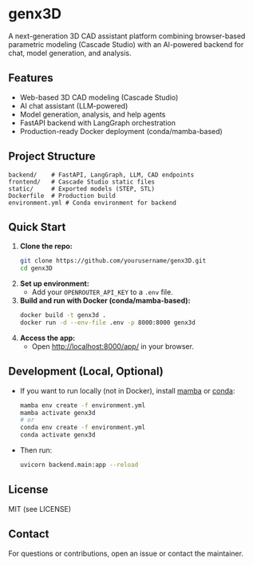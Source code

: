 # genx3D

A next-generation 3D CAD assistant platform combining browser-based parametric modeling (Cascade Studio) with an AI-powered backend for chat, model generation, and analysis.

## Features
- Web-based 3D CAD modeling (Cascade Studio)
- AI chat assistant (LLM-powered)
- Model generation, analysis, and help agents
- FastAPI backend with LangGraph orchestration
- Production-ready Docker deployment (conda/mamba-based)

## Project Structure
```
backend/    # FastAPI, LangGraph, LLM, CAD endpoints
frontend/   # Cascade Studio static files
static/     # Exported models (STEP, STL)
Dockerfile  # Production build
environment.yml # Conda environment for backend
```

## Quick Start
1. **Clone the repo:**
   ```bash
   git clone https://github.com/yourusername/genx3D.git
   cd genx3D
   ```
2. **Set up environment:**
   - Add your `OPENROUTER_API_KEY` to a `.env` file.
3. **Build and run with Docker (conda/mamba-based):**
   ```bash
   docker build -t genx3d .
   docker run -d --env-file .env -p 8000:8000 genx3d
   ```
4. **Access the app:**
   - Open [http://localhost:8000/app/](http://localhost:8000/app/) in your browser.

## Development (Local, Optional)
- If you want to run locally (not in Docker), install [mamba](https://github.com/mamba-org/mamba) or [conda](https://docs.conda.io/en/latest/miniconda.html):
  ```bash
  mamba env create -f environment.yml
  mamba activate genx3d
  # or
  conda env create -f environment.yml
  conda activate genx3d
  ```
- Then run:
  ```bash
  uvicorn backend.main:app --reload
  ```

## License
MIT (see LICENSE)

## Contact
For questions or contributions, open an issue or contact the maintainer. 
